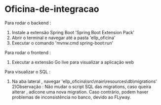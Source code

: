 # Oficina-de-integracao

Para rodar o backend :

1) Instale a extensão Spring Boot  'Spring Boot Extension Pack'
2) Abrir o terminal e navegar até a pasta 'ellp_oficina'
3) Executar o comando 'mvnw.cmd spring-boot:run'

Para rodar o frontend :
1) Executar a extensão Go live para visualizar a aplicação web

Para visualizar o SQL : 
1) Na aba lateral , navegar 'ellp_oficina\src\main\resources\db\migrations'
2)Observação : Não mudar o script SQL das migrations, caso queira alterar , adicone uma nova migration. 
Caso contrário, podem haver problemas de inconsistência no banco, devido ao FLyway.



